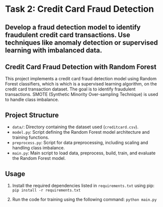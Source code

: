 # Task 2: Credit Card Fraud Detection

## Develop a fraud detection model to identify fraudulent credit card transactions. Use techniques like anomaly detection or supervised learning with imbalanced data.

## Credit Card Fraud Detection with Random Forest

This project implements a credit card fraud detection model using Random Forest classifiers, which is which is a supervised learning algorithm, on the credit card transaction dataset. The goal is to identify fraudulent transactions. SMOTE (Synthetic Minority Over-sampling Technique) is used to handle class imbalance.

## Project Structure

- `data/`: Directory containing the dataset used (`creditcard.csv`).
- `model.py`: Script defining the Random Forest model architecture and training functions.
- `preprocess.py`: Script for data preprocessing, including scaling and handling class imbalance.
- `main.py`: Main script to load data, preprocess, build, train, and evaluate the Random Forest model.

## Usage
1. Install the required dependencies listed in `requirements.txt` using pip:
    `pip install -r requirements.txt`
   
2. Run the code for training using the following command:
    `python main.py`

